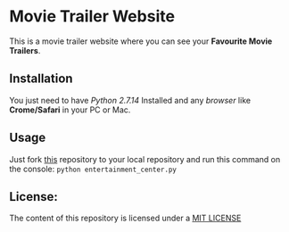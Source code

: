 # Movie Trailer Website

This is a movie trailer website where you can see your **Favourite Movie Trailers**.

## Installation

You just need to have _Python 2.7.14_ Installed and any _browser_ like **Crome/Safari** in your PC or Mac.

## Usage

Just fork [this](https://github.com/puneetjain-/ud036_StarterCode) repository to your local repository and run this command on the console: `python entertainment_center.py`


## License:

The content of this repository is licensed under a [MIT LICENSE](https://choosealicense.com/licenses/mit/#) 
